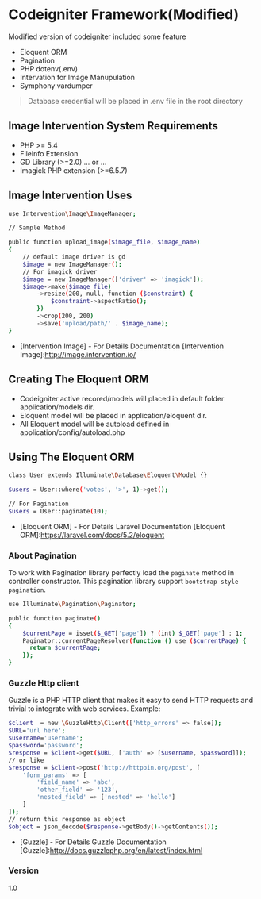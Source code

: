 # Codeigniter Framework(Modified)

Modified version of codeigniter included some feature

  - Eloquent ORM
  - Pagination
  - PHP dotenv(.env)
  - Intervation for Image Manupulation
  - Symphony vardumper

> Database credential will be placed in .env file in the root directory 

## Image Intervention System Requirements

   - PHP >= 5.4
   - Fileinfo Extension
   - GD Library (>=2.0) … or …
   - Imagick PHP extension (>=6.5.7)

## Image Intervention Uses
```sh
use Intervention\Image\ImageManager;

// Sample Method

public function upload_image($image_file, $image_name)
{
    // default image driver is gd
    $image = new ImageManager();
    // For imagick driver
    $image = new ImageManager(['driver' => 'imagick']);
    $image->make($image_file)
        ->resize(200, null, function ($constraint) {
            $constraint->aspectRatio();
        })
        ->crop(200, 200)
        ->save('upload/path/' . $image_name);
}

```
  * [Intervention Image] - For Details Documentation
  [Intervention Image]:<http://image.intervention.io/>

## Creating The Eloquent ORM
  - Codeigniter active recored/models will placed in default folder application/models dir.
  - Eloquent model will be placed in application/eloquent dir.
  - All Eloquent model will be autoload defined in application/config/autoload.php

## Using The Eloquent ORM
```sh
class User extends Illuminate\Database\Eloquent\Model {}

$users = User::where('votes', '>', 1)->get();

// For Pagination
$users = User::paginate(10);
```

* [Eloquent ORM] - For Details Laravel Documentation
  [Eloquent ORM]:<https://laravel.com/docs/5.2/eloquent>

### About Pagination
To work with Pagination library perfectly load the `paginate` method in controller constructor. This
pagination library support `bootstrap style pagination`.
```sh
use Illuminate\Pagination\Paginator;

public function paginate()
{
    $currentPage = isset($_GET['page']) ? (int) $_GET['page'] : 1;
    Paginator::currentPageResolver(function () use ($currentPage) {
      return $currentPage;
    });
}
```

### Guzzle Http client
Guzzle is a PHP HTTP client that makes it easy to send HTTP requests and trivial to integrate with web services.
Example:

```sh
$client  = new \GuzzleHttp\Client(['http_errors' => false]);
$URL='url here';
$username='username';
$password='password';
$response = $client->get($URL, ['auth' => [$username, $password]]);
// or like
$response = $client->post('http://httpbin.org/post', [
    'form_params' => [
        'field_name' => 'abc',
        'other_field' => '123',
        'nested_field' => ['nested' => 'hello']
    ]
]);
// return this response as object
$object = json_decode($response->getBody()->getContents());
```

* [Guzzle] - For Details Guzzle Documentation
  [Guzzle]:<http://docs.guzzlephp.org/en/latest/index.html>


### Version
1.0
